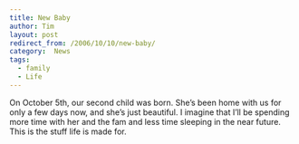 ```yaml
---
title: New Baby
author: Tim
layout: post
redirect_from: /2006/10/10/new-baby/
category:  News
tags:
  - family
  - Life
---
```

On October 5th, our second child was born. She&#8217;s been home with us for only a few days now, and she&#8217;s just beautiful. I imagine that I&#8217;ll be spending more time with her and the fam and less time sleeping in the near future. This is the stuff life is made for.
